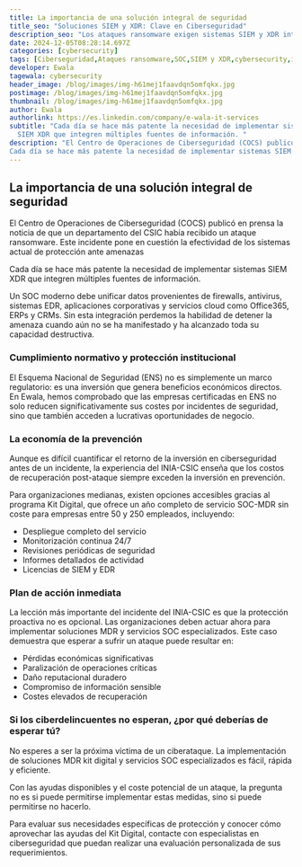 ```yaml
---
title: La importancia de una solución integral de seguridad
title_seo: "Soluciones SIEM y XDR: Clave en Ciberseguridad"
description_seo: "Los ataques ransomware exigen sistemas SIEM y XDR integrales. Protege tu empresa con SOC-MDR 24/7 y aprovecha el Kit Digital para un año de seguridad sin coste."
date: 2024-12-05T08:28:14.697Z
categories: [cybersecurity]
tags: [Ciberseguridad,Ataques ransomware,SOC,SIEM y XDR,cybersecurity,info]
developer: Ewala
tagewala: cybersecurity
header_image: /blog/images/img-h61mej1faavdqn5omfqkx.jpg
postimage: /blog/images/img-h61mej1faavdqn5omfqkx.jpg
thumbnail: /blog/images/img-h61mej1faavdqn5omfqkx.jpg
author: Ewala
authorlink: https://es.linkedin.com/company/e-wala-it-services
subtitle: "Cada día se hace más patente la necesidad de implementar sistemas
  SIEM XDR que integren múltiples fuentes de información. "
description: "El Centro de Operaciones de Ciberseguridad (COCS) publicó en prensa la noticia de que un departamento del CSIC había recibido un ataque ransomware. Este incidente pone en cuestión la efectividad de los sistemas actual de protección ante amenazas.
Cada día se hace más patente la necesidad de implementar sistemas SIEM XDR que integren múltiples fuentes de información."
---
```

<!--StartFragment-->

## **La importancia de una solución integral de seguridad**

El Centro de Operaciones de Ciberseguridad (COCS) publicó en prensa la noticia de que un departamento del CSIC había recibido un ataque ransomware. Este incidente pone en cuestión la efectividad de los sistemas actual de protección ante amenazas

Cada día se hace más patente la necesidad de implementar sistemas SIEM XDR que integren múltiples fuentes de información.

Un SOC moderno debe unificar datos provenientes de firewalls, antivirus, sistemas EDR, aplicaciones corporativas y servicios cloud como Office365, ERPs y CRMs. Sin esta integración perdemos la habilidad de detener la amenaza cuando aún no se ha manifestado y ha alcanzado toda su capacidad destructiva.

### **Cumplimiento normativo y protección institucional**

El Esquema Nacional de Seguridad (ENS) no es simplemente un marco regulatorio: es una inversión que genera beneficios económicos directos. En Ewala, hemos comprobado que las empresas certificadas en ENS no solo reducen significativamente sus costes por incidentes de seguridad, sino que también acceden a lucrativas oportunidades de negocio.

### **La economía de la prevención**

Aunque es difícil cuantificar el retorno de la inversión en ciberseguridad antes de un incidente, la experiencia del INIA-CSIC enseña que los costos de recuperación post-ataque siempre exceden la inversión en prevención.

Para organizaciones medianas, existen opciones accesibles gracias al programa Kit Digital, que ofrece un año completo de servicio SOC-MDR sin coste para empresas entre 50 y 250 empleados, incluyendo:

* Despliegue completo del servicio
* Monitorización continua 24/7
* Revisiones periódicas de seguridad
* Informes detallados de actividad
* Licencias de SIEM y EDR

### **Plan de acción inmediata**

La lección más importante del incidente del INIA-CSIC es que la protección proactiva no es opcional. Las organizaciones deben actuar ahora para implementar soluciones MDR y servicios SOC especializados. Este caso demuestra que esperar a sufrir un ataque puede resultar en:

* Pérdidas económicas significativas
* Paralización de operaciones críticas
* Daño reputacional duradero
* Compromiso de información sensible
* Costes elevados de recuperación

### **Si los ciberdelincuentes no esperan, ¿por qué deberías de esperar tú?**

No esperes a ser la próxima víctima de un ciberataque. La implementación de soluciones MDR kit digital y servicios SOC especializados es fácil, rápida y eficiente.  

Con las ayudas disponibles y el coste potencial de un ataque, la pregunta no es si puede permitirse implementar estas medidas, sino si puede permitirse no hacerlo.

Para evaluar sus necesidades específicas de protección y conocer cómo aprovechar las ayudas del Kit Digital, contacte con especialistas en ciberseguridad que puedan realizar una evaluación personalizada de sus requerimientos.

<!--EndFragment-->